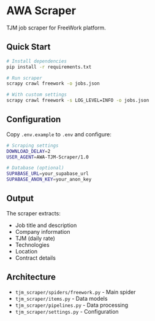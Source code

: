 # AWA Scraper

TJM job scraper for FreeWork platform.

## Quick Start

```bash
# Install dependencies
pip install -r requirements.txt

# Run scraper
scrapy crawl freework -o jobs.json

# With custom settings
scrapy crawl freework -s LOG_LEVEL=INFO -o jobs.json
```

## Configuration

Copy `.env.example` to `.env` and configure:

```bash
# Scraping settings
DOWNLOAD_DELAY=2
USER_AGENT=AWA-TJM-Scraper/1.0

# Database (optional)
SUPABASE_URL=your_supabase_url
SUPABASE_ANON_KEY=your_anon_key
```

## Output

The scraper extracts:
- Job title and description
- Company information
- TJM (daily rate)
- Technologies
- Location
- Contract details

## Architecture

- `tjm_scraper/spiders/freework.py` - Main spider
- `tjm_scraper/items.py` - Data models
- `tjm_scraper/pipelines.py` - Data processing
- `tjm_scraper/settings.py` - Configuration
